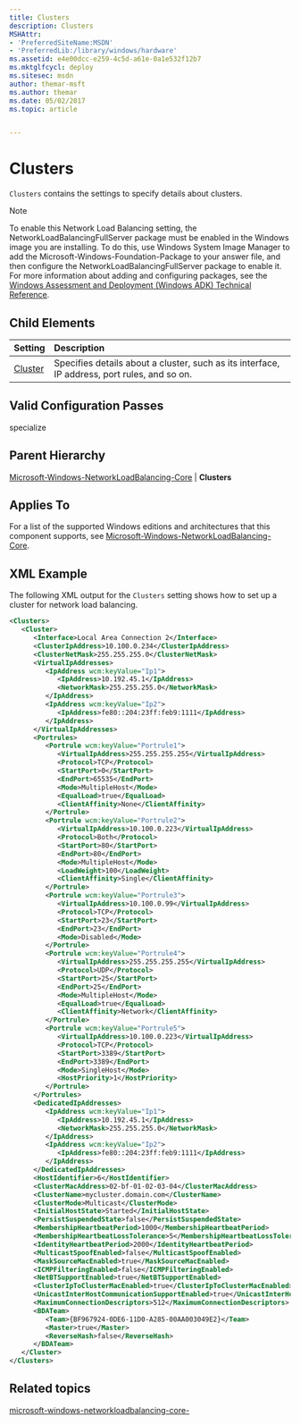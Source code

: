 ```yaml
---
title: Clusters
description: Clusters
MSHAttr:
- 'PreferredSiteName:MSDN'
- 'PreferredLib:/library/windows/hardware'
ms.assetid: e4e00dcc-e259-4c5d-a61e-0a1e532f12b7
ms.mktglfcycl: deploy
ms.sitesec: msdn
author: themar-msft
ms.author: themar
ms.date: 05/02/2017
ms.topic: article


---
```

# Clusters

`Clusters` contains the settings to specify details about clusters.

> [!Note]
> To enable this Network Load Balancing setting, the NetworkLoadBalancingFullServer package must be enabled in the Windows image you are installing. To do this, use Windows System Image Manager to add the Microsoft-Windows-Foundation-Package to your answer file, and then configure the NetworkLoadBalancingFullServer package to enable it. For more information about adding and configuring packages, see the [Windows Assessment and Deployment (Windows ADK) Technical Reference](http://go.microsoft.com/fwlink/?LinkId=206587).

## Child Elements

| Setting                 | Description                                                                           |
|:------------------------|:--------------------------------------------------------------------------------------|
| [Cluster](microsoft-windows-networkloadbalancing-core-clusters-cluster.md) | Specifies details about a cluster, such as its interface, IP address, port rules, and so on. |

## Valid Configuration Passes

specialize

## Parent Hierarchy

[Microsoft-Windows-NetworkLoadBalancing-Core](microsoft-windows-networkloadbalancing-core.md) | **Clusters**

## Applies To

For a list of the supported Windows editions and architectures that this component supports, see [Microsoft-Windows-NetworkLoadBalancing-Core](microsoft-windows-networkloadbalancing-core.md).

## XML Example

The following XML output for the `Clusters` setting shows how to set up a cluster for network load balancing.

```XML
<Clusters>
   <Cluster>
      <Interface>Local Area Connection 2</Interface>
      <ClusterIpAddress>10.100.0.234</ClusterIpAddress>
      <ClusterNetMask>255.255.255.0</ClusterNetMask>
      <VirtualIpAddresses>
         <IpAddress wcm:keyValue="Ip1">
            <IpAddress>10.192.45.1</IpAddress>
            <NetworkMask>255.255.255.0</NetworkMask>
         </IpAddress>
         <IpAddress wcm:keyValue="Ip2">
            <IpAddress>fe80::204:23ff:feb9:1111</IpAddress>
         </IpAddress>
      </VirtualIpAddresses>
      <Portrules>
         <Portrule wcm:keyValue="Portrule1">
            <VirtualIpAddress>255.255.255.255</VirtualIpAddress>
            <Protocol>TCP</Protocol>
            <StartPort>0</StartPort>
            <EndPort>65535</EndPort>
            <Mode>MultipleHost</Mode>
            <EqualLoad>true</EqualLoad>
            <ClientAffinity>None</ClientAffinity>
         </Portrule>
         <Portrule wcm:keyValue="Portrule2">
            <VirtualIpAddress>10.100.0.223</VirtualIpAddress>
            <Protocol>Both</Protocol>
            <StartPort>80</StartPort>
            <EndPort>80</EndPort>
            <Mode>MultipleHost</Mode>
            <LoadWeight>100</LoadWeight>
            <ClientAffinity>Single</ClientAffinity>
         </Portrule>
         <Portrule wcm:keyValue="Portrule3">
            <VirtualIpAddress>10.100.0.99</VirtualIpAddress>
            <Protocol>TCP</Protocol>
            <StartPort>23</StartPort>
            <EndPort>23</EndPort>
            <Mode>Disabled</Mode>
         </Portrule>
         <Portrule wcm:keyValue="Portrule4">
            <VirtualIpAddress>255.255.255.255</VirtualIpAddress>
            <Protocol>UDP</Protocol>
            <StartPort>25</StartPort>
            <EndPort>25</EndPort>
            <Mode>MultipleHost</Mode>
            <EqualLoad>true</EqualLoad>
            <ClientAffinity>Network</ClientAffinity>
         </Portrule>
         <Portrule wcm:keyValue="Portrule5">
            <VirtualIpAddress>10.100.0.223</VirtualIpAddress>
            <Protocol>TCP</Protocol>
            <StartPort>3389</StartPort>
            <EndPort>3389</EndPort>
            <Mode>SingleHost</Mode>
            <HostPriority>1</HostPriority>
         </Portrule>
      </Portrules>
      <DedicatedIpAddresses>
         <IpAddress wcm:keyValue="Ip1">
            <IpAddress>10.192.45.1</IpAddress>
            <NetworkMask>255.255.255.0</NetworkMask>
         </IpAddress>
         <IpAddress wcm:keyValue="Ip2">
            <IpAddress>fe80::204:23ff:feb9:1111</IpAddress>
         </IpAddress>
      </DedicatedIpAddresses>
      <HostIdentifier>6</HostIdentifier>
      <ClusterMacAddress>02-bf-01-02-03-04</ClusterMacAddress>
      <ClusterName>mycluster.domain.com</ClusterName>
      <ClusterMode>Multicast</ClusterMode>
      <InitialHostState>Started</InitialHostState>
      <PersistSuspendedState>false</PersistSuspendedState>
      <MembershipHeartbeatPeriod>1000</MembershipHeartbeatPeriod>
      <MembershipHeartbeatLossTolerance>5</MembershipHeartbeatLossTolerance>
      <IdentityHeartbeatPeriod>2000</IdentityHeartbeatPeriod>
      <MulticastSpoofEnabled>false</MulticastSpoofEnabled>
      <MaskSourceMacEnabled>true</MaskSourceMacEnabled>
      <ICMPFilteringEnabled>false</ICMPFilteringEnabled>
      <NetBTSupportEnabled>true</NetBTSupportEnabled>
      <ClusterIpToClusterMacEnabled>true</ClusterIpToClusterMacEnabled>
      <UnicastInterHostCommunicationSupportEnabled>true</UnicastInterHostCommunicationSupportEnabled>
      <MaximumConnectionDescriptors>512</MaximumConnectionDescriptors>
      <BDATeam>
         <Team>{BF967924-0DE6-11D0-A285-00AA003049E2}</Team>
         <Master>true</Master>
         <ReverseHash>false</ReverseHash>
      </BDATeam>
   </Cluster>
</Clusters>
```

## Related topics

[microsoft-windows-networkloadbalancing-core-](microsoft-windows-networkloadbalancing-core.md)
